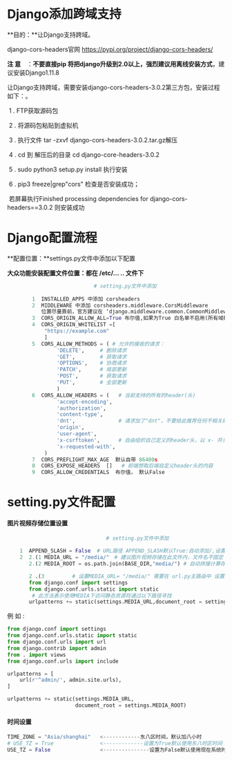 # Django添加跨域支持		   

**目的：**让Django支持跨域。

django-cors-headers官网 https://pypi.org/project/django-cors-headers/

**注 意**　：**不要直接pip 将把django升级到2.0以上，强烈建议用离线安装方式**，建议安装Django1.11.8

让Django支持跨域，需要安装django-cors-headers-3.0.2第三方包，安装过程如下：。

​		1 . FTP获取源码包 

​		2 . 将源码包粘贴到虚拟机

​		3 . 执行文件 tar -zxvf django-cors-headers-3.0.2.tar.gz解压

​		4 . cd 到 解压后的目录 cd django-core-headers-3.0.2

​		5 . sudo python3 setup.py install 执行安装

​		6 . pip3 freeze|grep"cors" 检查是否安装成功；

​	   若屏幕执行Finished processing dependencies for django-cors-headers==3.0.2 则安装成功

# **Django配置流程**

**配置位置：**settings.py文件中添加以下配置

**大众功能安装配置文件位置：都在 /etc/... .. 文件下**

```python
							# setting.py文件中添加
    
    	1  INSTALLED_APPS 中添加 corsheaders
		2  MIDDLEWARE 中添加 corsheaders.middleware.CorsMiddleware
		   位置尽量靠前，官方建议在 ‘django.middleware.common.CommonMiddleware’ 上方
		3  CORS_ORIGIN_ALLOW_ALL=True 布尔值,如果为True 白名单不启用(所有域都能来,上线不能设置为			   True)
		4  CORS_ORIGIN_WHITELIST =[
			"https://example.com"
		    ]
		5  CORS_ALLOW_METHODS = ( # 允许的接收的请求：
				'DELETE',  	  # 删除请求
				'GET', 		  # 获取请求
				'OPTIONS',    # 协商请求
				'PATCH',      # 局部更新
				'POST',       # 获取请求
				'PUT',        # 全部更新
				)
		6  CORS_ALLOW_HEADERS = (   # 当前支持的所有的header(头)
				'accept-encoding',
				'authorization',
				'content-type',
				'dnt',              # 请求加了"dnt"，不要给此推荐任何不相关的请求(没啥用!不受约束)
				'origin',
				'user-agent',
				'x-csrftoken',      # 自由组织自己定义的header头，以 x- 开头
				'x-requested-with',
			)
		7  CORS_PREFLIGHT_MAX_AGE  默认自带 86400s
		8  CORS_EXPOSE_HEADERS  []   # 前端想取后端自定义header头的内容
		9  CORS_ALLOW_CREDENTIALS  布尔值， 默认False 
```

# setting.py文件配置

#### 图片视频存储位置设置

```python
								# setting.py文件中添加
    
    1  APPEND_SLASH = False  # URL路径 APPEND_SLASH默认True:自动添加/,设置为False:不自动添加/
  	2  2.(1 MEDIA_URL = "/media/"　# 建议图片视频存储在此文件内，文件名不固定
       2.(2 MEDIA_ROOT = os.path.join(BASE_DIR,"media/") # 自动拼接计算存储视频图片的位置

```

```python
       2 .(3		 # 设置MEDIA_URL= "/media/" 需要在 url.py主路由中 设置如下：
       from django.conf import settings
       from django.conf.urls.static import static
        # 此方法表示使用MEDIA下访问静态资源将通过以下路径寻找
       urlpatterns += static(settings.MEDIA_URL,document_root = settings.MEDIA_ROOT)
```

例 如 :

```python
from django.conf import settings
from django.conf.urls.static import static
from django.conf.urls import url
from django.contrib import admin
from . import views
from django.conf.urls import include

urlpatterns = [
    url(r'^admin/', admin.site.urls),
]

urlpatterns += static(settings.MEDIA_URL,
                      document_root = settings.MEDIA_ROOT)
```

#### 时间设置

```python
TIME_ZONE = "Asia/shanghai"   <------------东八区时间，默认加八小时 
# USE_TZ = True               <-------------设置为True默认使用东八时区时间
USE_TZ = False                <---------------设置为False默认使用现在系统时间
```

